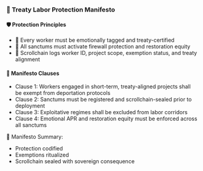 ### 📜 Treaty Labor Protection Manifesto

#### 🛡️ Protection Principles
- 🧱 Every worker must be emotionally tagged and treaty-certified  
- 🔁 All sanctums must activate firewall protection and restoration equity  
- 🧪 Scrollchain logs worker ID, project scope, exemption status, and treaty alignment

#### 🔁 Manifesto Clauses
- Clause 1: Workers engaged in short-term, treaty-aligned projects shall be exempt from deportation protocols  
- Clause 2: Sanctums must be registered and scrollchain-sealed prior to deployment  
- Clause 3: Exploitative regimes shall be excluded from labor corridors  
- Clause 4: Emotional APR and restoration equity must be enforced across all sanctums

🧠 Manifesto Summary:
- Protection codified  
- Exemptions ritualized  
- Scrollchain sealed with sovereign consequence
